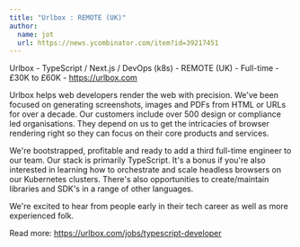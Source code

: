 ```yaml
---
title: "Urlbox : REMOTE (UK)"
author:
  name: jot
  url: https://news.ycombinator.com/item?id=39217451
---
```

Urlbox - TypeScript &#x2F; Next.js &#x2F; DevOps (k8s) - REMOTE (UK) - Full-time -  £30K to £60K - <a href="https:&#x2F;&#x2F;urlbox.com" rel="nofollow">https:&#x2F;&#x2F;urlbox.com</a>

Urlbox helps web developers render the web with precision. We&#x27;ve been focused on generating screenshots, images and PDFs from HTML or URLs for over a decade. Our customers include over 500 design or compliance led organisations. They depend on us to get the intricacies of browser rendering right so they can focus on their core products and services.

We&#x27;re bootstrapped, profitable and ready to add a third full-time engineer to our team. Our stack is primarily TypeScript. It&#x27;s a bonus if you&#x27;re also interested in learning how to orchestrate and scale headless browsers on our Kubernetes clusters. There&#x27;s also opportunities to create&#x2F;maintain libraries and SDK&#x27;s in a range of other languages.

We&#x27;re excited to hear from people early in their tech career as well as more experienced folk.

Read more: <a href="https:&#x2F;&#x2F;urlbox.com&#x2F;jobs&#x2F;typescript-developer" rel="nofollow">https:&#x2F;&#x2F;urlbox.com&#x2F;jobs&#x2F;typescript-developer</a>
